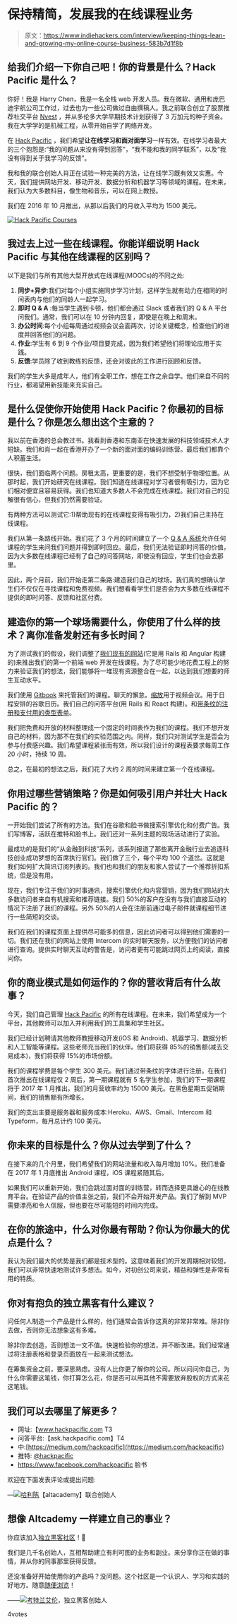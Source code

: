 # 保持精简，发展我的在线课程业务

> 原文：<https://www.indiehackers.com/interview/keeping-things-lean-and-growing-my-online-course-business-583b7d1f8b>

## 给我们介绍一下你自己吧！你的背景是什么？Hack Pacific 是什么？

你好！我是 Harry Chen，我是一名全栈 web 开发人员。我在微软、通用和庞巴迪宇航公司工作过，过去也为一些公司做过自由撰稿人。我之前联合创立了股票推荐社交平台 [Nvest](http://nvest.me) ，并从多伦多大学早期技术计划获得了 3 万加元的种子资金。我在大学学的是机械工程，从零开始自学了网络开发。

在 [Hack Pacific](https://www.hackpacific.com) ，我们希望**让在线学习和面对面学习**一样有效。在线学习者最大的三个抱怨是:“我的问题从来没有得到回答”，“我不能和我的同学联系”，以及“我没有得到关于我学习的反馈”。

我和我的联合创始人肖正在试验一种完美的方法，让在线学习既有效又实惠。今天，我们提供网站开发、移动开发、数据分析和机器学习等领域的课程。在未来，我们认为大多数科目，像生物和音乐，可以在网上教授。

我们在 2016 年 10 月推出，从那以后我们的月收入平均为 1500 美元。

[![Hack Pacific Courses](img/00b94185682c11199761cb583afbc5fc.png)](https://www.hackpacific.com) 

## 我过去上过一些在线课程。你能详细说明 Hack Pacific 与其他在线课程的区别吗？

以下是我们与所有其他大型开放式在线课程(MOOCs)的不同之处:

1.  **同步+异步**:我们对每个小组实施同步学习计划，这样学生就有动力在相同的时间表内与他们的同龄人一起学习。
2.  **即时 Q & A** :每当学生遇到卡顿，他们都会通过 Slack 或者我们的 Q & A 平台问我们。通常，我们可以在 10 分钟内回复，即使是在晚上和周末。
3.  **办公时间**:每个小组每周通过视频会议会面两次，讨论关键概念，检查他们的进度并回答他们的问题。
4.  **作业**:学生有 6 到 9 个作业/项目要完成，因为我们希望他们将理论应用于实践。
5.  **反馈**:学员除了收到教练的反馈，还会对彼此的工作进行回顾和反馈。

我们的学生大多是成年人，他们有全职工作，想在工作之余自学。他们来自不同的行业，都渴望用新技能来充实自己。

## 是什么促使你开始使用 Hack Pacific？你最初的目标是什么？你是怎么想出这个主意的？

我以前在香港的总会教过书。我看到香港和东南亚在快速发展的科技领域技术人才短缺。我们和肖一起在香港开办了一个新的面对面的编码训练营。最后我们都靠个人积蓄生活。

很快，我们面临两个问题。房租太高，更重要的是，我们不想受制于物理位置。从那时起，我们开始研究在线课程。我们知道在线课程对学习者很有吸引力，因为它们相对便宜且容易获得。我们也知道大多数人不会完成在线课程。我们对自己的见解很有信心，但我们仍然需要验证。

有两种方法可以测试它:1)帮助现有的在线课程变得有吸引力，2)我们自己主持在线课程。

我们从第一条路线开始。我们花了 3 个月的时间建立了一个 [Q & A 系统](https://ask.hackpacific.com)允许任何课程的学生来问我们问题并得到即时回应。最后，我们无法验证即时问答的价值，因为大多数在线课程已经有了自己的问答网站，即使没有回应，学生们也会去那里。

因此，两个月前，我们开始走第二条路:建造我们自己的球场。我们真的想确认学生们不仅仅在寻找课程和免费视频。我们想看看学生们是否会为大多数在线课程不提供的即时问答、反馈和社区付费。

## 建造你的第一个球场需要什么，你使用了什么样的技术？离你准备发射还有多长时间？

为了测试我们的假设，我们调整了[我们现有的网站](https://www.hackpacific.com)(它是用 Rails 和 Angular 构建的)来推出我们的第一个前端 web 开发在线课程。为了尽可能少地花费工程上的努力来验证我们的想法，我们能够将一堆现有资源整合在一起，以达到我们想要的师生互动水平。

我们使用 [Gitbook](https://www.gitbook.com) 来托管我们的课程。聊天的懈怠。[缩放](https://zoom.us)用于视频会议。用于日程安排的谷歌日历。我们自己的问答平台(用 Rails 和 React 构建)。和[带条纹的注册和支付用的类型表单](https://www.typeform.com/help/payment-field-stripe-integration)。

我们把免费和开放的材料整理成一个固定的时间表作为我们的课程。我们不想开发自己的材料，因为那不在我们的实验范围之内。同样，我们只对测试学生是否会为参与付费感兴趣。我们希望课程紧张而有效，所以我们设计的课程表要求每周工作 20 小时，持续 10 周。

总之，在最初的想法之后，我们花了大约 2 周的时间来建立第一个在线课程。

## 你用过哪些营销策略？你是如何吸引用户并壮大 Hack Pacific 的？

一开始我们尝试了所有的方法。我们在谷歌和脸书做搜索引擎优化和付费广告。我们写博客，活跃在推特和脸书上。我们还对一系列主题的现场活动进行了实验。

最成功的是我们的“从金融到科技”系列，该系列报道了那些离开金融行业去追逐科技创业成功梦想的首席执行官们。我们做了三个，每个平均 100 个道岔。这就是我们如何扩大简讯订阅列表的。我们也和我们的朋友和家人尝试了一个推荐折扣系统，但是没有用。

现在，我们专注于我们的时事通讯，搜索引擎优化和内容营销，因为我们网站的大多数访问者来自有机搜索和推荐链接。我们 50%的客户在没有与我们直接互动的情况下注册了我们的课程。另外 50%的人会在注册前通过电子邮件就课程细节进行一些简短的交谈。

我们在我们的课程页面上提供尽可能多的信息，因此访问者可以得到他们需要的一切。我们还在我们的网站上使用 Intercom 的实时聊天服务，以方便我们的访问者进行查询。提供实时聊天互动的警告是，访问者更有可能跳过网页上的阅读，直接问你。

## 你的商业模式是如何运作的？你的营收背后有什么故事？

今天，我们自己管理 [Hack Pacific](https://www.hackpacific.com) 的所有在线课程。在未来，我们希望成为一个平台，其他教师可以加入并利用我们的工具集和学生社区。

我们已经计划聘请其他教师教授移动开发(iOS 和 Android)、机器学习、数据分析和人工智能等课程。这些老师充当我们的伙伴。他们将获得 85%的销售额(减去交易成本)，我们将获得 15%的市场份额。

我们的课程学费是每个学生 300 美元。我们通过带条纹的字体进行注册。在我们首次推出在线课程仅 2 周后，第一期课程就有 5 名学生参加，我们的下一期课程将于 2017 年 1 月推出。我们的月营收率约为 15000 美元。在黑色星期五促销期间，我们的销售额有所增长。

我们的支出主要是服务器和服务成本:Heroku、AWS、Gmail、Intercom 和 Typeform，每月总计约 100 美元。

## 你未来的目标是什么？你从过去学到了什么？

在接下来的几个月里，我们希望我们的网站流量和收入每月增加 10%。我们准备在 2017 年 1 月底推出 Android 课程，iOS 课程紧随其后。

如果我们可以重新开始，我们会跳过面对面的训练营，转而选择更具雄心的在线教育平台。在验证产品的价值主张之前，我们不会开始开发产品。我们了解到 MVP 需要漂亮和令人信服，但也要在尽可能短的时间内完成。

## 在你的旅途中，什么对你最有帮助？你认为你最大的优点是什么？

我认为我们最大的优势是我们都是技术型的。这意味着我们的开发周期相对较短，我们可以非常快速地测试许多想法。如今，对初创公司来说，精益和弹性是非常有用的特质。

## 你对有抱负的独立黑客有什么建议？

问任何人制造一个产品是什么样的，他们通常会告诉你这真的非常非常难。除非你去做，否则你无法想象这有多难。

除非你去创造，否则想法一文不值。快速检验你的想法，并不断改进。我们经常通过将注册表格和登录页面放在一起来测试想法。

在筹集资金之前，要深思熟虑。没有人比你更了解你的公司。所以问问你自己，为什么你需要这笔钱，你打算怎么花，你是否可以用其他不需要放弃股权的方式来花这笔钱。

## 我们可以去哪里了解更多？

*   网址:【www.hackpacific.com T3
*   问答平台:【ask.hackpacific.com】T4
*   中:[https://medium.com/hackpacific](https://medium.com/hackpacific)
*   推特: [@hackpacific](https://twitter.com/hackpacific)
*   https://www.facebook.com/hackpacific 脸书

欢迎在下面发表评论或提出问题:

—[<picture id="ember8180927" class="user-avatar ember-view user-link__avatar">![](img/82bd3bb4769a3aa1cd13889ee7c0fa91.png)</picture>哈利陈](/harrychen?id=ECqYgMx4VUQnG9zPZCRKFq3g5Aq2)【altacademy】联合创始人

## 想像 Altcademy 一样建立自己的事业？

你应该加入[独立黑客社区](/)！🤗

我们是几千名创始人，互相帮助建立有利可图的业务和副业。来分享你正在做的事情，并从你的同事那里获得反馈。

还没准备好开始使用你的产品吗？没问题。这个社区是一个认识人、学习和实践的好地方。随意[随便浏览](/)！

——[<picture id="ember8180932" class="user-avatar ember-view user-link__avatar">![](img/82bd3bb4769a3aa1cd13889ee7c0fa91.png)</picture>考特兰艾伦](/csallen?id=ibTLPyjwVebnZjMGKvz6ztarnuV2)，独立黑客创始人

4votes